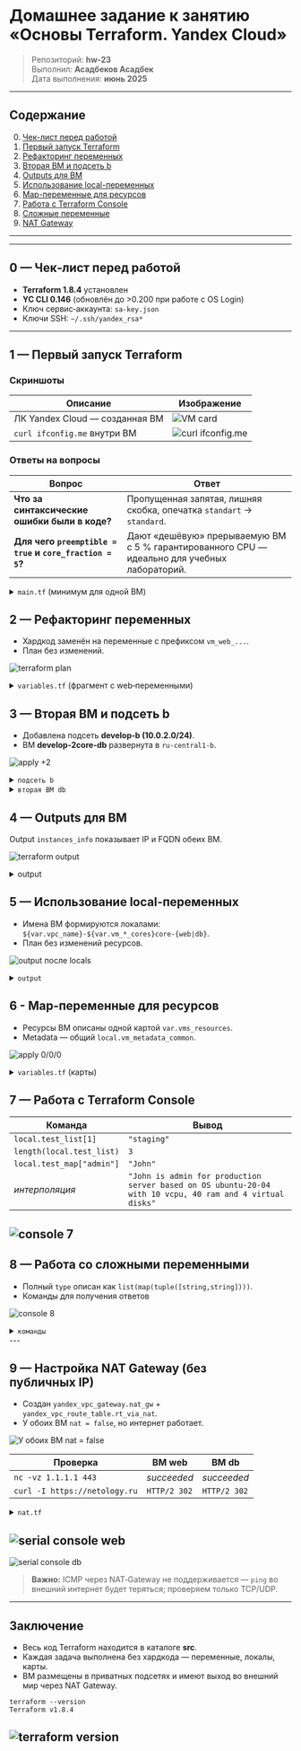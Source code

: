 # Домашнее задание к занятию «Основы Terraform. Yandex Cloud»

> Репозиторий: **hw‑23**  
> Выполнил: **Асадбеков Асадбек**  
> Дата выполнения: **июнь 2025**

---


## Содержание

0. [Чек-лист перед работой](#0---чек-лист-перед-работой)
1. [Первый запуск Terraform](#1---первый-запуск-terraform)
2. [Рефакторинг переменных](#2---рефакторинг-переменных)
3. [Вторая ВМ и подсеть b](#3---вторая-вм-и-подсеть-b)
4. [Outputs для ВМ](#4---outputs-для-вм)
5. [Использование local-переменных](#5---использование-local-переменных)
6. [Map-переменные для ресурсов](#6---map-переменные-для-ресурсов)
7. [Работа с Terraform Console](#7---работа-с-terraform-console)
8. [Сложные переменные](#8---сложные-переменные)
9. [NAT Gateway](#9---nat-gateway)


---

---

## 0 — Чек‑лист перед работой

* **Terraform 1.8.4** установлен
* **YC CLI 0.146** (обновлён до >0.200 при работе с OS Login)
* Ключ сервис‑аккаунта: `sa-key.json`
* Ключи SSH: `~/.ssh/yandex_rsa*`

---

## 1 — Первый запуск Terraform

### Скриншоты
| Описание | Изображение |
|---|---|
| ЛК Yandex Cloud — созданная ВМ | ![VM card](https://github.com/asad-bekov/hw-23/raw/main/img/1.png) |
| `curl ifconfig.me` внутри ВМ | ![curl ifconfig.me](https://github.com/asad-bekov/hw-23/raw/main/img/2.png) |

### Ответы на вопросы
| Вопрос | Ответ |
|---|---|
| **Что за синтаксические ошибки были в коде?** | Пропущенная запятая, лишняя скобка, опечатка `standart` → `standard`. |
| **Для чего `preemptible = true` и `core_fraction = 5`?** | Дают «дешёвую» прерываемую ВМ с 5 % гарантированного CPU — идеально для учебных лабораторий. |

<details> 
<summary>
<code>main.tf</code> (минимум для одной ВМ)
</summary>

```hcl

resource "yandex_vpc_network" "develop" {
  name = "develop"
}

resource "yandex_vpc_subnet" "develop" {
  name           = "develop"
  zone           = "ru-central1-a"
  network_id     = yandex_vpc_network.develop.id
  v4_cidr_blocks = ["10.0.1.0/24"]
}

data "yandex_compute_image" "ubuntu" {
  family = "ubuntu-2004-lts"
}

resource "yandex_compute_instance" "platform" {
  name        = "netology-develop-platform-web"
  platform_id = "standard-v2"

  resources {
    cores         = 2
    memory        = 1
    core_fraction = 5
  }

  boot_disk {
    initialize_params { image_id = data.yandex_compute_image.ubuntu.image_id }
  }

  scheduling_policy { preemptible = true }

  network_interface {
    subnet_id = yandex_vpc_subnet.develop.id
    nat       = true
  }

  metadata = {
    serial-port-enable = 1
    ssh-keys           = "ubuntu:${var.vms_ssh_root_key}"
  }
}

```
</details>

## 2 — Рефакторинг переменных

* Хардкод заменён на переменные с префиксом `vm_web_...`.
* План без изменений.

![terraform plan](https://github.com/asad-bekov/hw-23/raw/main/img/3.png)

<details> 
<summary>
<code>variables.tf</code> (фрагмент с web‑переменными)
</summary>

```hcl

variable "vm_web_name" {
  type    = string
  default = "netology-develop-platform-web"
}

variable "vm_web_platform_id" {
  type    = string
  default = "standard-v2"
}

variable "vm_web_cores" {
  type    = number
  default = 2
}

variable "vm_web_memory" {
  type    = number
  default = 1
}

variable "vm_web_core_fraction" {
  type    = number
  default = 5
}

variable "vm_web_preemptible" {
  type    = bool
  default = true
}

```

и изменение в `main.tf`:

```hcl

name        = var.vm_web_name
platform_id = var.vm_web_platform_id
resources {
  cores         = var.vm_web_cores
  memory        = var.vm_web_memory
  core_fraction = var.vm_web_core_fraction
}
scheduling_policy { preemptible = var.vm_web_preemptible }

```
</details>

## 3 — Вторая ВМ и подсеть b

* Добавлена подсеть **develop‑b (10.0.2.0/24)**.
* ВМ **develop‑2core‑db** развернута в `ru‑central1‑b`.

![apply +2](https://github.com/asad-bekov/hw-23/raw/main/img/4.png)

<details>
<summary> 
<code>подсеть b</code>
</summary>

```hcl

resource "yandex_vpc_subnet" "develop_ru_central1_b" {
  name           = "develop-b"
  zone           = "ru-central1-b"
  network_id     = yandex_vpc_network.develop.id
  v4_cidr_blocks = ["10.0.2.0/24"]
}

```
</details>

<details>
<summary> 
<code>вторая ВМ db</code>
</summary>

```hcl

resource "yandex_compute_instance" "db" {
  name        = var.vm_db_name          # "netology-develop-platform-db"
  platform_id = var.vm_db_platform_id   # "standard-v2"
  zone        = var.vm_db_zone          # "ru-central1-b"

  resources {
    cores         = var.vm_db_cores         # 2
    memory        = var.vm_db_memory        # 2
    core_fraction = var.vm_db_core_fraction # 20
  }

  boot_disk { initialize_params { image_id = data.yandex_compute_image.ubuntu.image_id } }
  scheduling_policy { preemptible = true }

  network_interface {
    subnet_id = yandex_vpc_subnet.develop_ru_central1_b.id
    nat       = true
  }

  metadata = { serial-port-enable = 1, ssh-keys = "ubuntu:${var.vms_ssh_root_key}" }
}

```
</details>

## 4 — Outputs для ВМ

Output `instances_info` показывает IP и FQDN обеих ВМ.

![terraform output](https://github.com/asad-bekov/hw-23/raw/main/img/5.png)

<details> <summary>output</summary>

```hcl
output "instances_info" {
  value = {
    for vm in [
      yandex_compute_instance.platform,
      yandex_compute_instance.db
    ] : vm.name => {
      external_ip = vm.network_interface[0].nat_ip_address
      fqdn        = vm.fqdn
    }
  }
}

```
</details>

## 5 — Использование local-переменных

* Имена ВМ формируются локалами: `${var.vpc_name}-${var.vm_*_cores}core-{web|db}`.
* План без изменений ресурсов.

![output после locals](https://github.com/asad-bekov/hw-23/raw/main/img/6.png)

<details> 
<summary>
<code>output</code>
</summary>

```hcl

variable "vm_web_name" {
  type    = string
  default = "netology-develop-platform-web"
}

variable "vm_web_platform_id" {
  type    = string
  default = "standard-v2"
}

variable "vm_web_cores" {
  type    = number
  default = 2
}

variable "vm_web_memory" {
  type    = number
  default = 1
}

variable "vm_web_core_fraction" {
  type    = number
  default = 5
}

variable "vm_web_preemptible" {
  type    = bool
  default = true
}

```
и в ресурсах:

```hcl

name        = local.vm_web_name_local
description = local.vm_web_description

```

</details>

## 6 - Map-переменные для ресурсов

* Ресурсы ВМ описаны одной картой `var.vms_resources`.
* Metadata — общий `local.vm_metadata_common`.

![apply 0/0/0](https://github.com/asad-bekov/hw-23/raw/main/img/7.png)

<details> 
<summary>
<code>variables.tf</code> (карты)
</summary>

```hcl

variable "vms_resources" {
  type = map(object({
    cores         = number
    memory        = number
    core_fraction = number
    hdd_size      = number
    hdd_type      = string
  }))

  default = {
    web = {
      cores         = 2
      memory        = 1
      core_fraction = 5
      hdd_size      = 5
      hdd_type      = "network-hdd"
    }
    db = {
      cores         = 2
      memory        = 2
      core_fraction = 20
      hdd_size      = 10
      hdd_type      = "network-ssd"
    }
  }
}

```
Использование:

```hcl

resources {
  cores         = var.vms_resources["web"].cores
  memory        = var.vms_resources["web"].memory
  core_fraction = var.vms_resources["web"].core_fraction
}
boot_disk { initialize_params { size = var.vms_resources["web"].hdd_size } }
metadata = local.vm_metadata_common

```
</details>

## 7 — Работа с Terraform Console

| Команда | Вывод |
|---|---|
| `local.test_list[1]` | `"staging"` |
| `length(local.test_list)` | `3` |
| `local.test_map["admin"]` | `"John"` |
| *интерполяция* | `"John is admin for production server based on OS ubuntu-20-04 with 10 vcpu, 40 ram and 4 virtual disks"` |

![console 7](https://github.com/asad-bekov/hw-23/raw/main/img/8.png)
---

## 8 — Работа со сложными переменными

* Полный `type` описан как `list(map(tuple([string,string])))`.
* Команды для получения ответов

![console 8](https://github.com/asad-bekov/hw-23/raw/main/img/9.png)

<details> 
<summary>
<code>команды</code>
</summary>

```hcl
variable "test" {
  type = list(
    map(
      tuple([string,string])
    )
  )
}

terraform console
var.test[0]["devl"][0]
var.test[0][keys(var.test[0])[0]][0]
[for server in var.test : values(server)[0][0]] 
{ for srv in var.test : keys(srv)[0] => values(srv)[0][0] } 
([for s in var.test : values(s)[0][0]])[0]	
exit
```
</details>
---

## 9 — Настройка NAT Gateway (без публичных IP)

* Создан `yandex_vpc_gateway.nat_gw` + `yandex_vpc_route_table.rt_via_nat`.
* У обоих ВМ `nat = false`, но интернет работает.

![У обоих ВМ `nat = false`](https://github.com/asad-bekov/hw-23/raw/main/img/9.1.png)

| Проверка | ВМ web | ВМ db |
|---|---|---|
| `nc -vz 1.1.1.1 443` | *succeeded* | *succeeded* |
| `curl -I https://netology.ru` | `HTTP/2 302` | `HTTP/2 302` |

<details> 
<summary>
<code>nat.tf</code>
</summary>

```hcl
resource "yandex_vpc_gateway" "nat_gw" {
  name = "main-nat-gw"
  shared_egress_gateway {}
}

resource "yandex_vpc_route_table" "rt_via_nat" {
  name       = "rt-via-nat"
  network_id = yandex_vpc_network.develop.id

  static_route {
    destination_prefix = "0.0.0.0/0"
    gateway_id         = yandex_vpc_gateway.nat_gw.id
  }
}

route_table_id = yandex_vpc_route_table.rt_via_nat.id

nat = false

```
</details>

![serial console web](https://github.com/asad-bekov/hw-23/raw/main/img/10.png)
---
![serial console db](https://github.com/asad-bekov/hw-23/raw/main/img/11.png)

> **Важно:** ICMP через NAT‑Gateway не поддерживается — `ping` во внешний
> интернет будет теряться; проверяем только TCP/UDP.

---

## Заключение

* Весь код Terraform находится в каталоге **src**.  
* Каждая задача выполнена без хардкода — переменные, локалы, карты.  
* ВМ размещены в приватных подсетях и имеют выход во внешний мир через NAT Gateway.

```shell
terraform --version
Terraform v1.8.4
```
![terraform version](https://github.com/asad-bekov/hw-23/raw/main/img/12.png)
---
